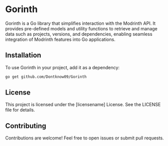 # Gorinth
Gorinth is a Go library that simplifies interaction with the Modrinth API. It provides pre-defined models and utility functions to retrieve and manage data such as projects, versions, and dependencies, enabling seamless integration of Modrinth features into Go applications.

## Installation

To use Gorinth in your project, add it as a dependency:

```bash
go get github.com/Dontknow09/Gorinth
```

## License

This project is licensed under the [licensename] License. See the LICENSE file for details.

## Contributing

Contributions are welcome! Feel free to open issues or submit pull requests.